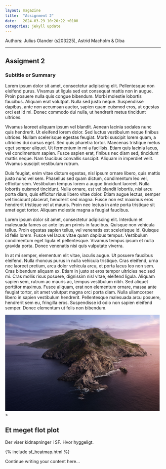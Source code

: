 ```yaml
---
layout: magazine
title:  "Assignment 2"
date:   2024-03-29 10:20:22 +0100
categories: jekyll update
---
```


Authors: Julius Olander (s203225), Astrid Macholm & Diba

---


<div class="article-content">
  <div>
    <h2 class="article-heading">Assigment 2</h2>
    <h3 class="article-subheading">Subtitle or Summary</h3>
    <p class="article-paragraph">
      
Lorem ipsum dolor sit amet, consectetur adipiscing elit. Pellentesque non eleifend purus. Vivamus ut ligula sed est consequat mattis non in augue. Proin posuere nulla quis congue bibendum. Morbi molestie lobortis faucibus. Aliquam erat volutpat. Nulla sed justo neque. Suspendisse dapibus, ante non accumsan auctor, sapien quam euismod eros, ut egestas orci est id mi. Donec commodo dui nulla, ut hendrerit metus tincidunt ultrices.

Vivamus laoreet aliquam ipsum vel blandit. Aenean lacinia sodales nunc quis hendrerit. Ut eleifend lorem dolor. Sed luctus vestibulum neque finibus ultrices. Nullam scelerisque egestas feugiat. Morbi suscipit lorem quam, a ultricies dui cursus eget. Sed quis pharetra tortor. Maecenas tristique metus eget semper aliquet. Ut fermentum in mi a facilisis. Etiam quis lacinia lacus, vel condimentum sapien. Fusce sapien erat, finibus nec diam sed, tincidunt mattis neque. Nam faucibus convallis suscipit. Aliquam in imperdiet velit. Vivamus suscipit vestibulum rutrum.

Duis feugiat, enim vitae dictum egestas, nisl ipsum ornare libero, quis mattis justo nunc vel sem. Phasellus sed quam dictum, condimentum leo vel, efficitur sem. Vestibulum tempus lorem a augue tincidunt laoreet. Nulla lobortis euismod tincidunt. Nulla ornare, est vel blandit lobortis, nisi arcu porta diam, quis efficitur risus libero vitae dolor. Etiam augue lectus, semper vel tincidunt placerat, hendrerit sed magna. Fusce non est maximus eros hendrerit tristique vel ut mauris. Proin nec lectus in ante porta tristique sit amet eget tortor. Aliquam molestie magna a feugiat faucibus.

Lorem ipsum dolor sit amet, consectetur adipiscing elit. Interdum et malesuada fames ac ante ipsum primis in faucibus. Quisque non vehicula tellus. Proin egestas sapien tellus, vel venenatis est scelerisque id. Quisque id felis lorem. Fusce vel lacus vitae quam dapibus tempus. Vestibulum condimentum eget ligula et pellentesque. Vivamus tempus ipsum et nulla gravida porta. Donec venenatis nisi quis vulputate viverra.

In at mi semper, elementum elit vitae, iaculis augue. Ut posuere faucibus eleifend. Nulla rhoncus purus in nulla vehicula tristique. Cras eleifend, urna nec laoreet pretium, arcu dolor vehicula arcu, et porta lacus leo non sem. Cras bibendum aliquam ex. Etiam in justo at eros tempor ultricies nec sed mi. Cras mollis risus posuere, dignissim nisl vitae, eleifend ligula. Aliquam sapien sem, rutrum ac mauris ac, tempus vestibulum nibh. Sed aliquet porttitor maximus. Fusce aliquam, erat non elementum ornare, massa ante feugiat tortor, sit amet volutpat magna orci porta diam. Nulla ullamcorper libero in sapien vestibulum hendrerit. Pellentesque malesuada arcu posuere, hendrerit sem eu, fringilla eros. Suspendisse id odio non sapien eleifend semper. Donec elementum ut felis non bibendum.
    </p>
    <!-- Add more content as needed -->
  </div>
  <div>
    <img class="article-image" src="/assets/images/Catalinawp.jpg" alt="Et flot billede hehe" width="500">>
<div>
    <h2>Et meget flot plot</h2>
    <p>Der viser kidnapninger i SF. Hvor hyggeligt.</p>
	{% include sf_heatmap.html %}
</div>
    <p class="article-paragraph">
      Continue writing your content here...
    </p>
    <!-- Continue with more content, images, etc. -->
  </div>
</div>
